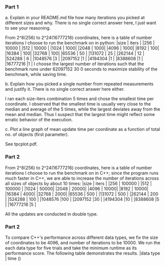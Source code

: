 ### Part 1
a. Explain in your README.md file how many iterations you picked at different sizes and why. There is no single correct answer here, I just want to see your reasoning.

From 2^8(256) to 2^24(16777216) coordinates, here is a table of number iterations I choose to run the benchmark on in python:
|size  |  iters  | 
|256  |   10000 |
|512  |   10000 |
|1024  |  1000|
|2048 |   1000|
|4096  |  1000|
|8192   | 100|
|16384  | 100|
|32768  | 100|
|65536  | 50 |
|131072 | 25 |
|262144 | 12 |
|524288 | 6  |
|1048576 |3 |
|2097152 |1 |
|4194304 |1  |
|8388608 |1   |
|16777216 |1  |
I choose the largest number of iterations such that the benchmark runs under 62097152 30
0 seconds to maximize stability of the benchmark, while saving time.

b. Explain how you picked a single number from repeated measurements and justify it. There is no single correct answer here either.

I ran each size-iters combination 5 times and chose the smallest time per coordinate. I observed that the smallest time is usually very close to the median and average of the 5 times, while the largest deviates away from the mean and median. Thus I suspect that the largest time might reflect some erratic behavior of the execution.

c. Plot a line graph of mean update time per coordinate as a function of total no. of objects (first parameter).

See tpcplot.pdf.

### Part 2
From 2^8(256) to 2^24(16777216) coordinates, here is a table of number iterations I choose to run the benchmark on in C++; since the program runs much faster in C++, we are able to increase the number of iterations across all sizes of objects by about 10 times:
|size  |  iters  | 
|256  |   100000 |
|512  |   100000 |
|1024  |  50000|
|2048 |   20000|
|4096  |  10000|
|8192   | 10000|
|16384  | 4000|
|32768  | 2000|
|65536  | 500 |
|131072 | 500 |
|262144 | 200 |
|524288 | 100  |
|1048576 |100 |
|2097152 |30 |
|4194304 |10  |
|8388608 |5   |
|16777216 |5  |

All the updates are conducted in double type.

### Part 2
To compare C++'s performance across different data types, we fix the size of coordinates to be 4096, and number of iterations to be 10000. We run the each data type for five trials and take the minimum runtime as its performance score. The following table demonstrates the results.
|data type | time ()